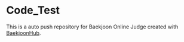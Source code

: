 # Code_Test
This is a auto push repository for Baekjoon Online Judge created with [BaekjoonHub](https://github.com/BaekjoonHub/BaekjoonHub).

